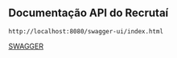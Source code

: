 ## Documentação API do Recrutaí

``` http://localhost:8080/swagger-ui/index.html ```

[SWAGGER](http://localhost:8080/swagger-ui/index.html)